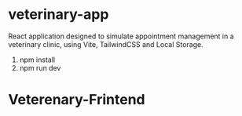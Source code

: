 # veterinary-app
React application designed to simulate appointment management in a veterinary clinic, using Vite, TailwindCSS and Local Storage.

1. npm install
2. npm run dev
# Veterenary-Frintend
